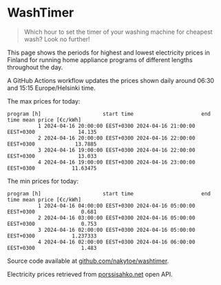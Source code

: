 
# WashTimer

> Which hour to set the timer of your washing machine for cheapest wash? Look no further!

This page shows the periods for highest and lowest electricity prices in Finland 
for running home appliance programs of different lengths throughout the day. 

A GitHub Actions workflow updates the prices shown daily around 06:30 and 15:15 Europe/Helsinki time.

The max prices for today:

	program [h]                    start time                      end time mean price [€c/kWh]
	          1 2024-04-16 20:00:00 EEST+0300 2024-04-16 21:00:00 EEST+0300              14.135
	          2 2024-04-16 20:00:00 EEST+0300 2024-04-16 22:00:00 EEST+0300             13.7885
	          3 2024-04-16 19:00:00 EEST+0300 2024-04-16 22:00:00 EEST+0300              13.033
	          4 2024-04-16 19:00:00 EEST+0300 2024-04-16 23:00:00 EEST+0300            11.63475

The min prices for today:

	program [h]                    start time                      end time mean price [€c/kWh]
	          1 2024-04-16 04:00:00 EEST+0300 2024-04-16 05:00:00 EEST+0300               0.681
	          2 2024-04-16 03:00:00 EEST+0300 2024-04-16 05:00:00 EEST+0300               0.753
	          3 2024-04-16 02:00:00 EEST+0300 2024-04-16 05:00:00 EEST+0300            1.237333
	          4 2024-04-16 02:00:00 EEST+0300 2024-04-16 06:00:00 EEST+0300               1.483


Source code available at [github.com/nakytoe/washtimer](https://github.com/nakytoe/washtimer).

Electricity prices retrieved from [porssisahko.net](https://porssisahko.net/api) open API.

